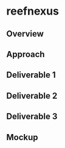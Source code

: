 # reefnexus

## Overview

## Approach

## Deliverable 1

## Deliverable 2

## Deliverable 3

## Mockup